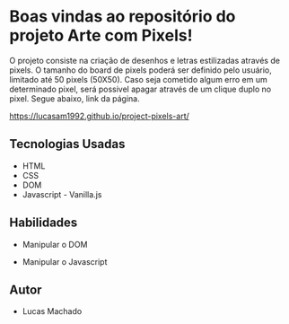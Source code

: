 # Boas vindas ao repositório do projeto Arte com Pixels!

O projeto consiste na criação de desenhos e letras estilizadas através de pixels. O tamanho do board de pixels poderá ser definido pelo usuário, limitado até 50 pixels (50X50). Caso seja cometido algum erro em um determinado pixel, será possivel apagar através de um clique duplo no pixel. Segue abaixo, link da página.

https://lucasam1992.github.io/project-pixels-art/

## Tecnologias Usadas
 - HTML
 - CSS
 - DOM
 - Javascript - Vanilla.js

## Habilidades

- Manipular o DOM

- Manipular o Javascript

## Autor

- Lucas Machado
